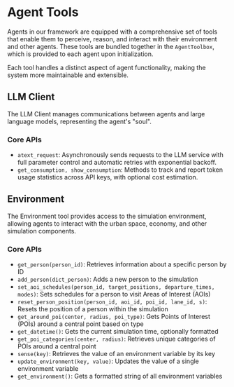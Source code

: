 # Agent Tools
Agents in our framework are equipped with a comprehensive set of tools that enable them to perceive, reason, and interact with their environment and other agents. These tools are bundled together in the `AgentToolbox`, which is provided to each agent upon initialization.

Each tool handles a distinct aspect of agent functionality, making the system more maintainable and extensible.

## LLM Client

The LLM Client manages communications between agents and large language models, representing the agent's "soul". 

### Core APIs

- `atext_request`: Asynchronously sends requests to the LLM service with full parameter control and automatic retries with exponential backoff.
- `get_consumption, show_consumption`: Methods to track and report token usage statistics across API keys, with optional cost estimation.

## Environment
The Environment tool provides access to the simulation environment, allowing agents to interact with the urban space, economy, and other simulation components.

### Core APIs

- `get_person(person_id)`: Retrieves information about a specific person by ID
- `add_person(dict_person)`: Adds a new person to the simulation
- `set_aoi_schedules(person_id, target_positions, departure_times, modes)`: Sets schedules for a person to visit Areas of Interest (AOIs)
- `reset_person_position(person_id, aoi_id, poi_id, lane_id, s)`: Resets the position of a person within the simulation
- `get_around_poi(center, radius, poi_type)`: Gets Points of Interest (POIs) around a central point based on type
- `get_datetime()`: Gets the current simulation time, optionally formatted
- `get_poi_categories(center, radius)`: Retrieves unique categories of POIs around a central point
- `sense(key)`: Retrieves the value of an environment variable by its key
- `update_environment(key, value)`: Updates the value of a single environment variable
- `get_environment()`: Gets a formatted string of all environment variables
